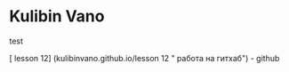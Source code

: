 
#  Kulibin  Vano                
test      


[ lesson 12] (kulibinvano.github.io/lesson 12 " работа на гитхаб") - github
